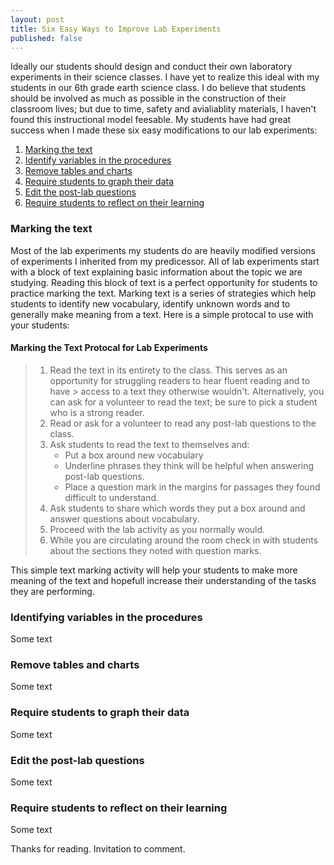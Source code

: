 ```yaml
---
layout: post
title: Six Easy Ways to Improve Lab Experiments
published: false
---
```


Ideally our students should design and conduct their own laboratory experiments in their science classes. I have yet to realize this ideal with my students in our 6th grade earth science class. I do believe that students should be involved as much as possible in the construction of their classroom lives; but due to time, safety and avialiablity materials, I haven't found this instructional model feesable. My students have had great success when I made these six easy modifications to our lab experiments:

1. [Marking the text](#mark_the_text)
2. [Identify variables in the procedures](#procedures)
3. [Remove tables and charts](#remove_tables)  
4. [Require students to graph their data](#graph_data)   
5. [Edit the post-lab questions](#edit_questions)   
6. [Require students to reflect on their learning](#reflect)   

### <a id="mark_the_text"></a>Marking the text
Most of the lab experiments my students do are heavily modified versions of experiments I inherited from my predicessor. All of lab experiments start with a block of text explaining basic information about the topic we are studying. Reading this block of text is a perfect opportunity for students to practice marking the text. Marking text is a series of strategies which help students to identify new vocabulary, identify unknown words and to generally make meaning from a text. Here is a simple protocal to use with your students:

#### Marking the Text Protocal for Lab Experiments
> 1. Read the text in its entirety to the class. This serves as an opportunity for struggling readers to hear fluent reading and to have > access to a text they otherwise wouldn't. Alternatively, you can ask for a volunteer to read the text; be sure to pick a student who is a strong reader.
> 2. Read or ask for a volunteer to read any post-lab questions to the class.
> 3. Ask students to read the text to themselves and:
>    * Put a box around new vocabulary
>    * Underline phrases they think will be helpful when answering post-lab questions.
>    * Place a question mark in the margins for passages they found difficult to understand.
> 4. Ask students to share which words they put a box around and answer questions about vocabulary.
> 5. Proceed with the lab activity as you normally would.
> 6. While you are circulating around the room check in with students about the sections they noted with question marks.

This simple text marking activity will help your students to make more meaning of the text and hopefull increase their understanding of the tasks they are performing.

### <a id="procedures"></a>Identifying variables in the procedures
Some text

### <a id="remove_tables"></a>Remove tables and charts
Some text

### <a id="graph_data"></a>Require students to graph their data
Some text

### <a id="edit_questions"></a>Edit the post-lab questions
Some text

### <a id="reflect"></a>Require students to reflect on their learning
Some text

Thanks for reading. Invitation to comment.
